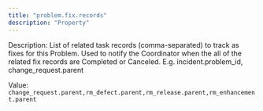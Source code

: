 ```yaml
---
title: "problem.fix.records"
description: "Property"
---
```


Description: List of related task records (comma-separated) to track as fixes for this Problem. Used to notify the Coordinator when the all of the related fix records are Completed or Canceled. E.g. incident.problem_id, change_request.parent

Value: `change_request.parent,rm_defect.parent,rm_release.parent,rm_enhancement.parent`